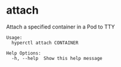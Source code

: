 # attach

Attach a specified container in a Pod to TTY

	Usage:
	  hyperctl attach CONTAINER

	Help Options:
	  -h, --help  Show this help message
